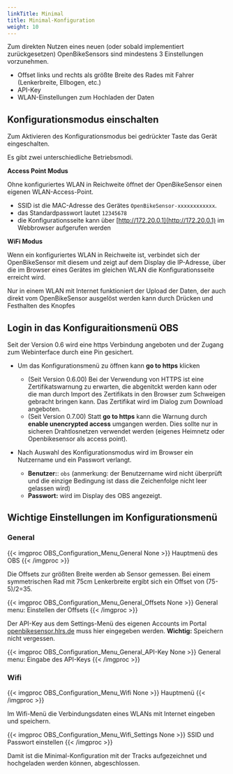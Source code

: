 ```yaml
---
linkTitle: Minimal
title: Minimal-Konfiguration
weight: 10
---
```


Zum direkten Nutzen eines neuen (oder sobald implementiert zurückgesetzen) OpenBikeSensors sind mindestens 3 Einstellungen vorzunehmen.

* Offset links und rechts als größte Breite des Rades mit Fahrer (Lenkerbreite, Ellbogen, etc.)
* API-Key
* WLAN-Einstellungen zum Hochladen der Daten


## Konfigurationsmodus einschalten

Zum Aktivieren des Konfigurationsmodus bei gedrückter Taste das Gerät eingeschalten.

Es gibt zwei unterschiedliche Betriebsmodi.

**Access Point Modus**

Ohne konfiguriertes WLAN in Reichweite öffnet der OpenBikeSensor einen eigenen WLAN-Access-Point.
* SSID ist die MAC-Adresse des Gerätes `OpenBikeSensor-xxxxxxxxxxxx`.
* das Standardpasswort lautet `12345678`
* die Konfigurationsseite kann über [http://172.20.0.1](http://172.20.0.1) im Webbrowser aufgerufen werden

**WiFi Modus**

Wenn ein konfiguriertes WLAN in Reichweite ist, verbindet sich der OpenBikeSensor mit diesem und zeigt auf dem Display die IP-Adresse, über die im Browser eines Gerätes im gleichen WLAN die Konfigurationsseite erreicht wird. 

Nur in einem WLAN mit Internet funktioniert der Upload der Daten, der auch direkt vom OpenBikeSensor ausgelöst werden kann durch Drücken und Festhalten des Knopfes

## Login in das Konfiguraitionsmenü OBS
Seit der Version 0.6 wird eine https Verbindung angeboten und der Zugang zum Webinterface durch eine Pin gesichert.

* Um das Konfigurationsmenü zu öffnen kann **go to https** klicken
  * (Seit Version 0.6.00) Bei der Verwendung von HTTPS ist eine Zertifikatswarnung zu erwarten, die abgenitckt werden kann oder die man durch Import des Zertifikats in den Browser zum Schweigen gebracht bringen kann. Das Zertifikat wird im Dialog zum Download angeboten.
  * (Seit Version 0.7.00) Statt **go to https** kann die Warnung durch **enable unencrypted access** umgangen werden. Dies sollte nur in sicheren Drahtlosnetzen verwendet werden (eigenes Heimnetz oder Openbikesensor als access point).

* Nach Auswahl des Konfigurationsmodus wird im Browser ein Nutzername und ein Passwort verlangt.
  * **Benutzer:**: `obs` (anmerkung: der Benutzername wird nicht überprüft und die einzige Bedingung ist dass die Zeichenfolge nicht leer gelassen wird)
  * **Passwort:** wird im Display des OBS angezeigt.

## Wichtige Einstellungen im Konfigurationsmenü

### General

{{< imgproc OBS_Configuration_Menu_General None >}}
Hauptmenü des OBS
{{< /imgproc >}}

Die Offsets zur größten Breite werden ab Sensor gemessen. Bei einem symmetrischen Rad mit 75cm Lenkerbreite ergibt sich ein Offset von (75-5)/2=35.

{{< imgproc OBS_Configuration_Menu_General_Offsets None >}}
General menu: Einstellen der Offsets
{{< /imgproc >}}

Der API-Key aus dem Settings-Menü des eigenen Accounts im Portal [openbikesensor.hlrs.de](openbikesensor.hlrs.de) muss hier eingegeben werden. 
**Wichtig:** Speichern nicht vergessen.

{{< imgproc OBS_Configuration_Menu_General_API-Key None >}}
General menu: Eingabe des API-Keys
{{< /imgproc >}}

### Wifi

{{< imgproc OBS_Configuration_Menu_Wifi None >}}
Hauptmenü
{{< /imgproc >}}

Im Wifi-Menü die Verbindungsdaten eines WLANs mit Internet eingeben und speichern.

{{< imgproc OBS_Configuration_Menu_Wifi_Settings None >}}
SSID und Passwort einstellen
{{< /imgproc >}}

Damit ist die Minimal-Konfiguration mit der Tracks aufgezeichnet und hochgeladen werden können, abgeschlossen. 
